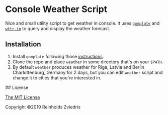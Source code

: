# Console Weather Script

Nice and small utility script to get weather in console. It uses [`gomplate`](https://github.com/hairyhenderson/gomplate) and [`wttr.in`](https://github.com/chubin/wttr.in) to query and display the weather forecast.

## Installation

1. Install `gomplate` following those [instructions](https://docs.gomplate.ca/installing/).
2. Clone the repo and place `weather` in some directory that's on your `$PATH`.
3. By default `weather` produces weather for Riga, Latvia and Berlin Charlottenburg, Germany for 2 days, but you can edit `weather` script and change it to cities that you're interested in.

## License

[The MIT License](http://opensource.org/licenses/MIT)

Copyright &copy;2019 Reinholds Zviedris

